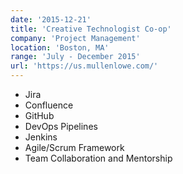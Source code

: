 ```yaml
---
date: '2015-12-21'
title: 'Creative Technologist Co-op'
company: 'Project Management'
location: 'Boston, MA'
range: 'July - December 2015'
url: 'https://us.mullenlowe.com/'
---
```


- Jira
- Confluence
- GitHub
- DevOps Pipelines
- Jenkins
- Agile/Scrum Framework
- Team Collaboration and Mentorship
